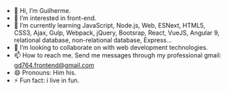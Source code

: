 - 👋 Hi, I’m Guilherme. 
- 👀 I’m interested in front-end.
- 🌱 I’m currently learning JavaScript, Node.js, Web, ESNext, HTML5, CSS3, Ajax, Gulp, Webpack, jQuery, Bootsrap, React, VueJS, Angular 9, relational database, non-relational database, Express...
- 💞️ I’m looking to collaborate on with web development technologies.
- 📫 How to reach me. Send me messages through my professional gmail: gd764.frontend@gmail.com
- 😄 Pronouns: Him his. 
- ⚡ Fun fact: i live in fun. 

<!---
Gd764/Gd764 is a ✨ special ✨ repository because its `README.md` (this file) appears on your GitHub profile.
You can click the Preview link to take a look at your changes.
--->
